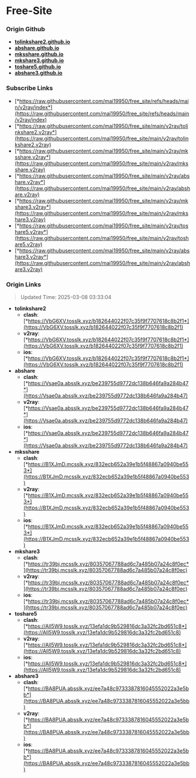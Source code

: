 # Free-Site

### Origin Github

- [**tolinkshare2.github.io**](https://github.com/tolinkshare2/tolinkshare2.github.io)
- [**abshare.github.io**](https://github.com/abshare/abshare.github.io)
- [**mksshare.github.io**](https://github.com/mksshare/mksshare.github.io)
- [**mkshare3.github.io**](https://github.com/mkshare3/mkshare3.github.io)
- [**toshare5.github.io**](https://github.com/toshare5/toshare5.github.io)
- [**abshare3.github.io**](https://github.com/abshare3/abshare3.github.io)

### Subscribe Links

- [*https://raw.githubusercontent.com/mai19950/free_site/refs/heads/main/v2ray/index*](https://raw.githubusercontent.com/mai19950/free_site/refs/heads/main/v2ray/index)
- [*https://raw.githubusercontent.com/mai19950/free_site/main/v2ray/tolinkshare2.v2ray*](https://raw.githubusercontent.com/mai19950/free_site/main/v2ray/tolinkshare2.v2ray)
- [*https://raw.githubusercontent.com/mai19950/free_site/main/v2ray/mksshare.v2ray*](https://raw.githubusercontent.com/mai19950/free_site/main/v2ray/mksshare.v2ray)
- [*https://raw.githubusercontent.com/mai19950/free_site/main/v2ray/abshare.v2ray*](https://raw.githubusercontent.com/mai19950/free_site/main/v2ray/abshare.v2ray)
- [*https://raw.githubusercontent.com/mai19950/free_site/main/v2ray/mkshare3.v2ray*](https://raw.githubusercontent.com/mai19950/free_site/main/v2ray/mkshare3.v2ray)
- [*https://raw.githubusercontent.com/mai19950/free_site/main/v2ray/toshare5.v2ray*](https://raw.githubusercontent.com/mai19950/free_site/main/v2ray/toshare5.v2ray)
- [*https://raw.githubusercontent.com/mai19950/free_site/main/v2ray/abshare3.v2ray*](https://raw.githubusercontent.com/mai19950/free_site/main/v2ray/abshare3.v2ray)

### Origin Links

> Updated Time: 2025-03-08 03:33:04

- **tolinkshare2**
  - **clash**: [*https://VbG6XV.tosslk.xyz/b182644022f07c35f9f7707618c8b2f1*](https://VbG6XV.tosslk.xyz/b182644022f07c35f9f7707618c8b2f1)
  - **v2ray**: [*https://VbG6XV.tosslk.xyz/b182644022f07c35f9f7707618c8b2f1*](https://VbG6XV.tosslk.xyz/b182644022f07c35f9f7707618c8b2f1)
  - **ios**: [*https://VbG6XV.tosslk.xyz/b182644022f07c35f9f7707618c8b2f1*](https://VbG6XV.tosslk.xyz/b182644022f07c35f9f7707618c8b2f1)
- **abshare**
  - **clash**: [*https://Vsae0a.absslk.xyz/be239755d9772dc138b646fa9a284b47*](https://Vsae0a.absslk.xyz/be239755d9772dc138b646fa9a284b47)
  - **v2ray**: [*https://Vsae0a.absslk.xyz/be239755d9772dc138b646fa9a284b47*](https://Vsae0a.absslk.xyz/be239755d9772dc138b646fa9a284b47)
  - **ios**: [*https://Vsae0a.absslk.xyz/be239755d9772dc138b646fa9a284b47*](https://Vsae0a.absslk.xyz/be239755d9772dc138b646fa9a284b47)
- **mksshare**
  - **clash**: [*https://B1XJmD.mcsslk.xyz/832ecb652a39e1b5f48867a0940be553*](https://B1XJmD.mcsslk.xyz/832ecb652a39e1b5f48867a0940be553)
  - **v2ray**: [*https://B1XJmD.mcsslk.xyz/832ecb652a39e1b5f48867a0940be553*](https://B1XJmD.mcsslk.xyz/832ecb652a39e1b5f48867a0940be553)
  - **ios**: [*https://B1XJmD.mcsslk.xyz/832ecb652a39e1b5f48867a0940be553*](https://B1XJmD.mcsslk.xyz/832ecb652a39e1b5f48867a0940be553)
- **mkshare3**
  - **clash**: [*https://tr39bj.mcsslk.xyz/80357067788ad6c7a485b07a24c8f0ec*](https://tr39bj.mcsslk.xyz/80357067788ad6c7a485b07a24c8f0ec)
  - **v2ray**: [*https://tr39bj.mcsslk.xyz/80357067788ad6c7a485b07a24c8f0ec*](https://tr39bj.mcsslk.xyz/80357067788ad6c7a485b07a24c8f0ec)
  - **ios**: [*https://tr39bj.mcsslk.xyz/80357067788ad6c7a485b07a24c8f0ec*](https://tr39bj.mcsslk.xyz/80357067788ad6c7a485b07a24c8f0ec)
- **toshare5**
  - **clash**: [*https://All5W9.tosslk.xyz/13efa1dc9b529816dc3a32fc2bd651c8*](https://All5W9.tosslk.xyz/13efa1dc9b529816dc3a32fc2bd651c8)
  - **v2ray**: [*https://All5W9.tosslk.xyz/13efa1dc9b529816dc3a32fc2bd651c8*](https://All5W9.tosslk.xyz/13efa1dc9b529816dc3a32fc2bd651c8)
  - **ios**: [*https://All5W9.tosslk.xyz/13efa1dc9b529816dc3a32fc2bd651c8*](https://All5W9.tosslk.xyz/13efa1dc9b529816dc3a32fc2bd651c8)
- **abshare3**
  - **clash**: [*https://BA8PUA.absslk.xyz/ee7a48c9733387816045552022a3e5bb*](https://BA8PUA.absslk.xyz/ee7a48c9733387816045552022a3e5bb)
  - **v2ray**: [*https://BA8PUA.absslk.xyz/ee7a48c9733387816045552022a3e5bb*](https://BA8PUA.absslk.xyz/ee7a48c9733387816045552022a3e5bb)
  - **ios**: [*https://BA8PUA.absslk.xyz/ee7a48c9733387816045552022a3e5bb*](https://BA8PUA.absslk.xyz/ee7a48c9733387816045552022a3e5bb)

